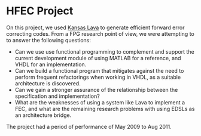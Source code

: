 # HFEC Project

<div class="teaser">

On this project, we used [Kansas Lava](/projects/kansas-lava) to generate efficient forward
error correcting codes. From a FPG research point of view, we were attempting
to to answer the following questions:

-   Can we use use functional programming to complement and support the
    current development module of using MATLAB for a reference, and VHDL
    for an implementation.
-   Can we build a functional program that mitigates against the need to
    perform frequent refactorings when working in VHDL, as a suitable
    architecture is discovered.
-   Can we gain a stronger assurance of the relationship between the
    specification and implementation?
-   What are the weaknesses of using a system like Lava to implement a
    FEC, and what are the remaining research problems with using EDSLs
    as an architecture bridge.

</div>

The project had a period of performance of May 2009 to Aug 2011.
